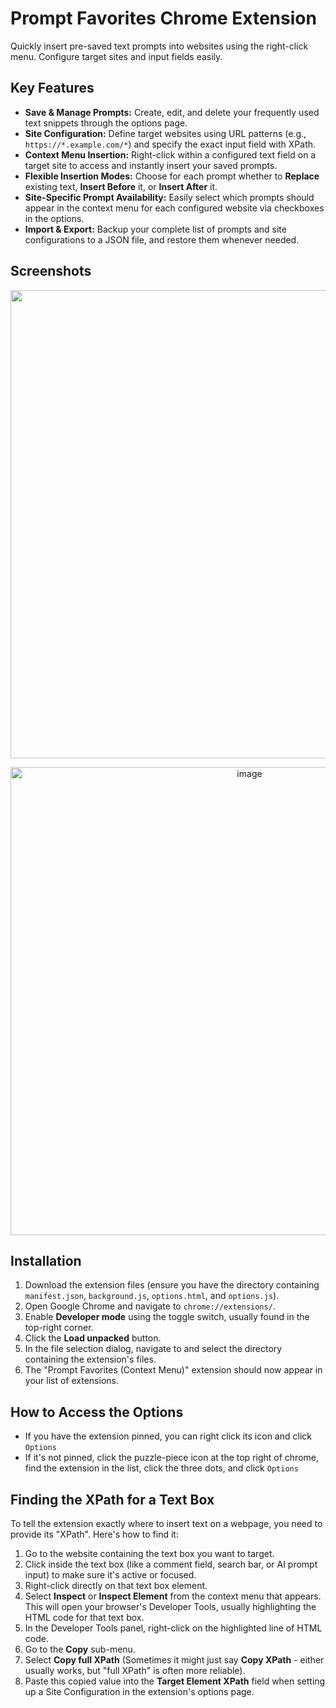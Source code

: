 # Prompt Favorites Chrome Extension

Quickly insert pre-saved text prompts into websites using the right-click menu. Configure target sites and input fields easily.

## Key Features

* **Save & Manage Prompts:** Create, edit, and delete your frequently used text snippets through the options page.
* **Site Configuration:** Define target websites using URL patterns (e.g., `https://*.example.com/*`) and specify the exact input field with XPath.
* **Context Menu Insertion:** Right-click within a configured text field on a target site to access and instantly insert your saved prompts.
* **Flexible Insertion Modes:** Choose for each prompt whether to **Replace** existing text, **Insert Before** it, or **Insert After** it.
* **Site-Specific Prompt Availability:** Easily select which prompts should appear in the context menu for each configured website via checkboxes in the options.
* **Import & Export:** Backup your complete list of prompts and site configurations to a JSON file, and restore them whenever needed.

## Screenshots
<p align="center"> <img width="749" src="https://github.com/user-attachments/assets/7b460765-6079-4826-b2c1-e2806576b299"> </p>
<p align="center"> <img width="749" alt="image" src="https://github.com/user-attachments/assets/0ed8870f-0e64-4adc-95a7-b8fa34d762f3" /> </p>


## Installation

1.  Download the extension files (ensure you have the directory containing `manifest.json`, `background.js`, `options.html`, and `options.js`).
2.  Open Google Chrome and navigate to `chrome://extensions/`.
3.  Enable **Developer mode** using the toggle switch, usually found in the top-right corner.
4.  Click the **Load unpacked** button.
5.  In the file selection dialog, navigate to and select the directory containing the extension's files.
6.  The "Prompt Favorites (Context Menu)" extension should now appear in your list of extensions.

## How to Access the Options
- If you have the extension pinned, you can right click its icon and click `Options`
- If it's not pinned, click the puzzle-piece icon at the top right of chrome, find the extension in the list, click the three dots, and click `Options`

## Finding the XPath for a Text Box

To tell the extension exactly where to insert text on a webpage, you need to provide its "XPath". Here's how to find it:

1.  Go to the website containing the text box you want to target.
2.  Click inside the text box (like a comment field, search bar, or AI prompt input) to make sure it's active or focused.
3.  Right-click directly on that text box element.
4.  Select **Inspect** or **Inspect Element** from the context menu that appears. This will open your browser's Developer Tools, usually highlighting the HTML code for that text box.
5.  In the Developer Tools panel, right-click on the highlighted line of HTML code.
6.  Go to the **Copy** sub-menu.
7.  Select **Copy full XPath** (Sometimes it might just say **Copy XPath** - either usually works, but "full XPath" is often more reliable).
8.  Paste this copied value into the **Target Element XPath** field when setting up a Site Configuration in the extension's options page.
